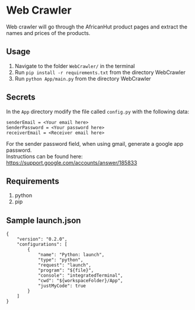# Web Crawler

Web crawler will go through the AfricanHut product pages and extract the names and prices of the products.
## Usage

1. Navigate to the folder `WebCrawler/` in the terminal 
2. Run `pip install -r requirements.txt` from the directory WebCrawler
3. Run `python App/main.py` from the directory WebCrawler

## Secrets

In the `App` directory modify the file called `config.py` with the following data:

    senderEmail = <Your email here>
    SenderPassword = <Your password here>
    receiverEmail = <Receiver email here>

For the sender password field, when using gmail, generate a google app password.<br>
Instructions can be found here: https://support.google.com/accounts/answer/185833

## Requirements

1. python
2. pip

## Sample launch.json

    {
        "version": "0.2.0",
        "configurations": [
            {
                "name": "Python: launch",
                "type": "python",
                "request": "launch",
                "program": "${file}",
                "console": "integratedTerminal",
                "cwd": "${workspaceFolder}/App",
                "justMyCode": true
            }
        ]
    }
